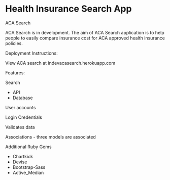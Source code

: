 # Health Insurance Search App
ACA Search

ACA Search is in development. The aim of ACA Search application is to help people to easily compare insurance cost for ACA approved health insurance policies.

Deployment Instructions:

 View ACA search at indevacasearch.herokuapp.com

Features:

Search

- API 
- Database

User accounts

Login Credentials

Validates data

Associations - three models are associated

Additional Ruby Gems

- Chartkick 
- Devise 
- Bootstrap-Sass 
- Active_Median
